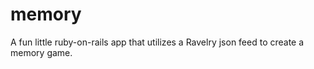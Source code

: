 memory
======

A fun little ruby-on-rails app that utilizes a Ravelry json feed to create a memory game.